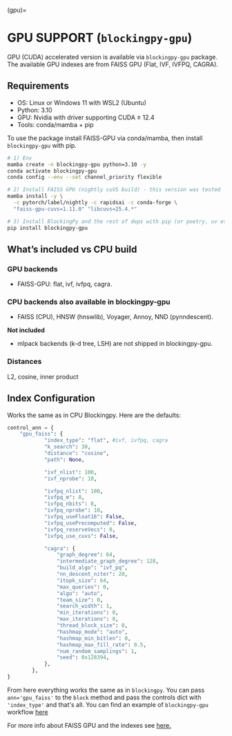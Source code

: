 (gpu)=
# GPU SUPPORT (`blockingpy-gpu`)

GPU (CUDA) accelerated version is available via `blockingpy-gpu` package. The available GPU indexes are from FAISS GPU (Flat, IVF, IVFPQ, CAGRA).

## Requirements

- OS: Linux or Windows 11 with WSL2 (Ubuntu)  
- Python: 3.10  
- GPU: Nvidia with driver supporting CUDA ≥ 12.4  
- Tools: conda/mamba + pip

To use the package install FAISS-GPU via conda/mamba, then install `blockingpy-gpu` with pip.

```bash
# 1) Env
mamba create -n blockingpy-gpu python=3.10 -y
conda activate blockingpy-gpu
conda config --env --set channel_priority flexible

# 2) Install FAISS GPU (nightly cuVS build) - this version was tested
mamba install -y \
  -c pytorch/label/nightly -c rapidsai -c conda-forge \
  "faiss-gpu-cuvs=1.11.0" "libcuvs=25.4.*"

# 3) Install BlockingPy and the rest of deps with pip (or poetry, uv etc.)
pip install blockingpy-gpu
```

## What’s included vs CPU build

### GPU backends

- FAISS-GPU: flat, ivf, ivfpq, cagra.

### CPU backends also available in blockingpy-gpu

- FAISS (CPU), HNSW (hnswlib), Voyager, Annoy, NND (pynndescent).

**Not included**

- mlpack backends (k-d tree, LSH) are not shipped in blockingpy-gpu.

### Distances

L2, cosine, inner product

## Index Configuration

Works the same as in CPU Blockingpy. Here are the defaults:

```python
control_ann = {
    "gpu_faiss": {
            "index_type": "flat", #ivf, ivfpq, cagra
            "k_search": 30,
            "distance": "cosine",
            "path": None,

            "ivf_nlist": 100,
            "ivf_nprobe": 10,

            "ivfpq_nlist": 100,
            "ivfpq_m": 8,
            "ivfpq_nbits": 8,
            "ivfpq_nprobe": 10,
            "ivfpq_useFloat16": False,
            "ivfpq_usePrecomputed": False,
            "ivfpq_reserveVecs": 0,
            "ivfpq_use_cuvs": False,

            "cagra": {
                "graph_degree": 64,
                "intermediate_graph_degree": 128,
                "build_algo": "ivf_pq",
                "nn_descent_niter": 20,
                "itopk_size": 64,
                "max_queries": 0,
                "algo": "auto",
                "team_size": 0,
                "search_width": 1,
                "min_iterations": 0,
                "max_iterations": 0,
                "thread_block_size": 0,
                "hashmap_mode": "auto",
                "hashmap_min_bitlen": 0,
                "hashmap_max_fill_rate": 0.5,
                "num_random_samplings": 1,
                "seed": 0x128394,
            },
        },
}
```

From here everything works the same as in `blockingpy`. You can pass `ann='gpu_faiss'` to the `block` method and pass the controls dict with `'index_type'` and that's all. You can find an example of `blockingpy-gpu` workflow [here](blockingpy.readthedocs.io/en/latest/examples/gpu_example_dedup.html)

For more info about FAISS GPU and the indexes see [here.](https://github.com/facebookresearch/faiss/wiki/Running-on-GPUs)
